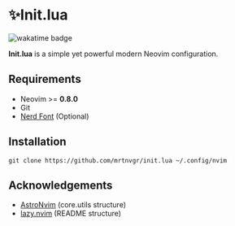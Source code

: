 # ✨Init.lua

![wakatime badge](https://wakatime.com/badge/user/5fea8bc3-faf2-4ced-9ae0-78ed7f87428f/project/893e579b-0331-4ddf-bbd4-24f1353d0832.svg)

**Init.lua** is a simple yet powerful modern Neovim configuration.

## Requirements

- Neovim >= **0.8.0**
- Git
- [Nerd Font](https://nerdfonts.com/) (Optional)

## Installation

```console
git clone https://github.com/mrtnvgr/init.lua ~/.config/nvim
```

## Acknowledgements

- [AstroNvim](https://github.com/AstroNvim/AstroNvim) (core.utils structure)
- [lazy.nvim](https://github.com/folke/lazy.nvim) (README structure)
